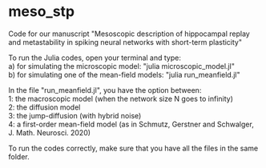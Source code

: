 # meso_stp
Code for our manuscript "Mesoscopic description of hippocampal replay and metastability in spiking neural networks with short-term plasticity"


To run the Julia codes, open your terminal and type:<br />
a) for simulating the microscopic model: "julia microscopic_model.jl"<br />
b) for simulating one of the mean-field models: "julia run_meanfield.jl"<br />


In the file "run_meanfield.jl", you have the option between:<br />
	1: the macroscopic model (when the network size N goes to infinity)<br />
	2: the diffusion model<br />
	3: the jump-diffusion (with hybrid noise)<br />
	4: a first-order mean-field model (as in Schmutz, Gerstner and Schwalger, J. Math. Neurosci. 2020)<br />


To run the codes correctly, make sure that you have all the files in the same folder.
